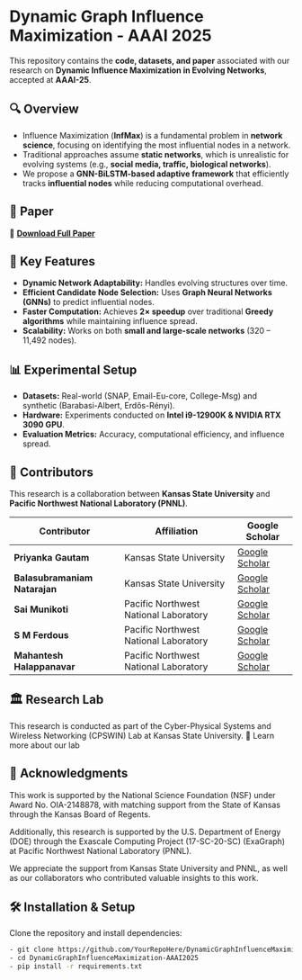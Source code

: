 # Dynamic Graph Influence Maximization - AAAI 2025  

This repository contains the **code, datasets, and paper** associated with our research on **Dynamic Influence Maximization in Evolving Networks**, accepted at **AAAI-25**.  

## 🔍 Overview  
- Influence Maximization (**InfMax**) is a fundamental problem in **network science**, focusing on identifying the most influential nodes in a network.  
- Traditional approaches assume **static networks**, which is unrealistic for evolving systems (e.g., **social media, traffic, biological networks**).  
- We propose a **GNN-BiLSTM-based adaptive framework** that efficiently tracks **influential nodes** while reducing computational overhead.  

## 📜 Paper  
📄 **[Download Full Paper](https://github.com/Priyankagautam08/DynamicGraphInfluenceMaximization-AAAI2025/blob/main/AAAI25_Dynamic_Infmax.pdf)**  

## 🚀 Key Features  
- **Dynamic Network Adaptability:** Handles evolving structures over time.  
- **Efficient Candidate Node Selection:** Uses **Graph Neural Networks (GNNs)** to predict influential nodes.  
- **Faster Computation:** Achieves **2× speedup** over traditional **Greedy algorithms** while maintaining influence spread.  
- **Scalability:** Works on both **small and large-scale networks** (320 – 11,492 nodes).
  
## 📊 Experimental Setup  
- **Datasets:** Real-world (SNAP, Email-Eu-core, College-Msg) and synthetic (Barabasi-Albert, Erdős-Rényi).  
- **Hardware:** Experiments conducted on **Intel i9-12900K & NVIDIA RTX 3090 GPU**.  
- **Evaluation Metrics:** Accuracy, computational efficiency, and influence spread.  


## 🤝 Contributors  
This research is a collaboration between **Kansas State University** and **Pacific Northwest National Laboratory (PNNL)**.  

| Contributor                  | Affiliation                                | Google Scholar |
|------------------------------|--------------------------------------------|----------------|
| **Priyanka Gautam**          | Kansas State University                   | [Google Scholar]([https://scholar.google.com/](https://scholar.google.com/citations?user=7uzapiUAAAAJ&hl=en)) |
| **Balasubramaniam Natarajan**| Kansas State University                   | [Google Scholar]([https://scholar.google.com/](https://scholar.google.com/citations?user=ePCK5e8AAAAJ&hl=en)) |
| **Sai Munikoti**             | Pacific Northwest National Laboratory     | [Google Scholar]([https://scholar.google.com/](https://scholar.google.com/citations?user=2qzs41QAAAAJ&hl=en)) |
| **S M Ferdous**              | Pacific Northwest National Laboratory     | [Google Scholar]([https://scholar.google.com/](https://scholar.google.com/citations?user=pqbWrO0AAAAJ&hl=en)) |
| **Mahantesh Halappanavar**   | Pacific Northwest National Laboratory     | [Google Scholar]([https://scholar.google.com/](https://scholar.google.com/citations?user=E4Wqxq8AAAAJ&hl=en)) |

## 🏛 Research Lab
This research is conducted as part of the Cyber-Physical Systems and Wireless Networking (CPSWIN) Lab at Kansas State University.
🔗 Learn more about our lab

## 🙏 Acknowledgments
This work is supported by the National Science Foundation (NSF) under Award No. OIA-2148878, with matching support from the State of Kansas through the Kansas Board of Regents.

Additionally, this research is supported by the U.S. Department of Energy (DOE) through the Exascale Computing Project (17-SC-20-SC) (ExaGraph) at Pacific Northwest National Laboratory (PNNL).

We appreciate the support from Kansas State University and PNNL, as well as our collaborators who contributed valuable insights to this work.


## 🛠 Installation & Setup
Clone the repository and install dependencies:  
```bash
- git clone https://github.com/YourRepoHere/DynamicGraphInfluenceMaximization-AAAI2025.git
- cd DynamicGraphInfluenceMaximization-AAAI2025
- pip install -r requirements.txt

